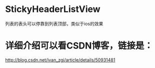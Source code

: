 # StickyHeaderListView
列表的表头可以停靠到列表顶部，类似于ios的效果

# 详细介绍可以看CSDN博客，链接是：
http://blog.csdn.net/ivan_zgj/article/details/50931481
